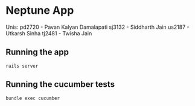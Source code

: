 # Neptune App 

Unis:
pd2720 - Pavan Kalyan Damalapati
sj3132 - Siddharth Jain
us2187 - Utkarsh Sinha
tj2481 - Twisha Jain



## Running the app

`rails server`

## Running the cucumber tests

`bundle exec cucumber`
